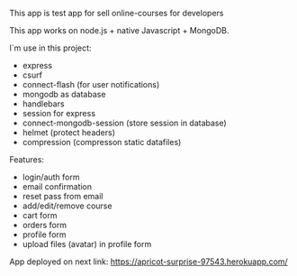 This app is test app for sell online-courses for developers

This app works on node.js + native Javascript + MongoDB.

I`m use in this project:

- express
- csurf
- connect-flash (for user notifications)
- mongodb as database
- handlebars
- session for express
- connect-mongodb-session (store session in database)
- helmet (protect headers)
- compression (compresson static datafiles)

Features:

- login/auth form
- email confirmation
- reset pass from email
- add/edit/remove course
- cart form
- orders form
- profile form
- upload files (avatar) in profile form

App deployed on next link: https://apricot-surprise-97543.herokuapp.com/
